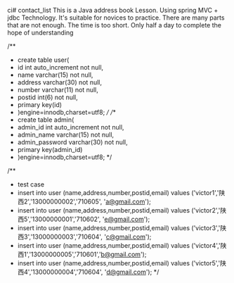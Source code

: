 
ci# contact_list
This is a Java address book Lesson.
Using spring MVC + jdbc Technology.
It's suitable for novices to practice. 
There are many parts that are not enough.
The time is too short. 
Only half a day to complete the hope of understanding

/**
 * create table user(
 * id int auto_increment not null,
 * name varchar(15) not null,
 * address varchar(30) not null,
 * number varchar(11) not null,
 * postid int(6) not null,
 * primary key(id)
 * )engine=innodb,charset=utf8;
 */
/**
 * create table admin(
 * admin_id int auto_increment not null,
 * admin_name varchar(15) not null,
 * admin_password varchar(30) not null,
 * primary key(admin_id)
 * )engine=innodb,charset=utf8;
 */

/**
 * test case 
 * insert into user (name,address,number,postid,email) values ('victor1','陕西2','13000000002','710605', 'a@gmail.com');
 * insert into user (name,address,number,postid,email) values ('victor2','陕西5','13000000001','710602', 'e@gmail.com');
 * insert into user (name,address,number,postid,email) values ('victor3','陕西3','13000000003','710604', 'c@gmail.com');
 * insert into user (name,address,number,postid,email) values ('victor4','陕西1','13000000005','710601','b@gmail.com');
 * insert into user (name,address,number,postid,email) values ('victor5','陕西4','13000000004','710604', 'd@gmail.com');
 */
